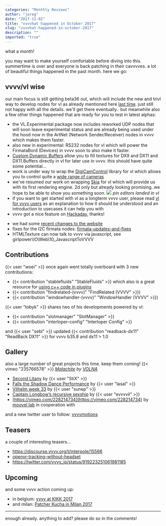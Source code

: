 ```yaml
---
categories: "Monthly Reviews"
author: "joreg"
date: "2017-11-02"
title: "vvvvhat happened in October 2017"
slug: "vvvvhat-happened-in-october-2017"
description: ""
imported: "true"
---
```



what a month!

you may want to make yourself comfortable before diving into this. summertime is over and everyone is back patching in their cavvvves. a lot of beautiful things happened in the past month. here we go:

## vvvv/vl wise

our main focus is still getting beta36 out, which will include the new and trivl way to develop nodes for vl as already mentioned here [last time](/blog/2017/vvvvhat-happened-in-september-2017). just still not happy with all the details. we'll get there eventually.. but meanwhile also a few other things happened that are ready for you to test in latest alphas:
- the VL.Experimental package now includes reworked UDP nodes that will soon leave experimental status and are already being used under the hood now in the ArtNet (Network Sender/Receiver) nodes in vvvv which makes them faster.  
- also new in experimental: RS232 nodes for vl which will power the FirmataBord (Devices) in vvvv soon to also make it faster.
- [Custom Dynamic Buffers](https://discourse.vvvv.org/t/vl-custom-dynamic-buffer/15703) allow you to fill textures for DX9 and DX11 and DX11.Buffers directly in vl for later use in vvvv. this should have quite some potential...
- work is under way to wrap the [DigiCamControl](https://github.com/dukus/digiCamControl) library for vl which allows you to control quite a [wide range of cameras](http://digicamcontrol.com/cameras)
- we've resumed our work on wrapping [Skia](http://skia.org/) for vl which will provide us with its first rendering engine. 2d only but already looking promising..we hope to be able to show you something soon. 
![](pinEditor.gif)
*pin editors landed in vl*
- if you want to get started with vl as a longterm vvvv user, please read [vl for vvvv users](https://vvvv.gitbooks.io/the-gray-book/content/en/VL_for_vvvv_users/VL_for_vvvv_users.html) as an explanation to how it should be understood and an introduction to usecases it can help you with 
- vvvv got a nice feature on [Hackaday](https://hackaday.com/2017/10/26/interactive-visual-programming-with-vvvv/), thanks!
* we had some [recent changes to the website](/blog/2017/website-updates-3)
* fixes for the I2C firmata nodes: [firmata-updates-and-fixes](/blog/2017/firmata-updates-and-fixes)
* HTMLTexture can now talk to vvvv via javascript, see girlpower\IO\Web\10_JavascriptToVVVV

## Contributions

{{< user "woei" >}} once again went totally overboard with 3 new contributions:
* {{< contribution "stablefluids" "StableFluids" >}} which also is a great resource for [using c++ code in plugins](https://discourse.vvvv.org/t/current-state-of-using-c-code-for-dynamic-plugins/15450/7)
* {{< contribution "findrelated-(vvvv)" "FindRelated (VVVV" >}})
* {{< contribution "windowhandler-(vvvv)" "WindowHandler (VVVV" >}})
 
{{< user "tobyk" >}} shares two of his developments powered by vl:
* {{< contribution "slotmanager" "SlotManager" >}}
* {{< contribution "interloper-config" "Interloper Config" >}}

and {{< user "sebl" >}} updated {{< contribution "readback-dx11" "ReadBack DX11" >}} for vvvv b35.8 and dx11 > 1.0

## Gallery

also a large number of great projects this time. keep them coming!
{{< vimeo "235766578" >}}
*[Malachite](/blog/malachite) by [VOLNA](http://volna-media.com/)* 

* [Second Litany](/blog/second-litany) by {{< user "StiX" >}}
* [Falls the Shadow Dance Performance](/blog/falls-the-shadow-dance-performance) by {{< user "lasal" >}}
* [Vilhelm week 33](/blog/vilhelm-week-33) by {{< user "sunep" >}}
* [Captain Longbow’s recursive sexship](https://vimeo.com/236498085) by {{< user "evvvvil" >}}
* [https://vimeo.com/228214734](https://vimeo.com/228214734) by [moovel lab](https://lab.moovel.com/) in cooperation with [](http://meso.net)

and a new twitter user to follow: [vvvvmotions](https://twitter.com/vvvvmotions)

## Teasers

a couple of interesting teasers...
* https://discourse.vvvv.org/t/interpole/15566
* [openvr-tracking-without-headset](/blog/openvr-tracking-without-headset)
* https://twitter.com/vvvv_jp/status/919223251061981185

## Upcoming

and some vvvv action coming up:
* in belgium: [vvvv at KIKK 2017](/blog/2017/vvvv-at-kikk-2017)
* and milan: [Patcher Kucha in Milan 2017](/blog/2017/patcher-kucha-in-milan-2017-11)

---

enough already. anything to add? please do so in the comments!